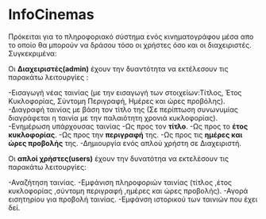 # **InfoCinemas**

Πρόκειται για το πληροφοριακό σύστημα ενός κινηματογράφου μέσα απο το οποίο θα μπορούν να δράσου τόσο οι χρήστες όσο και οι διαχειριστές.
Συγκεκριμένα:

Οι **Διαχειριστές(admin)** έχουν την δυαντότητα να εκτέλεσουν τις παρακάτω λειτουργίες :

-Εισαγωγή νέας ταινίας (με την εισαγωγή των στοιχείων:Τίτλος, Έτος Κυκλοφορίας, Σύντομη Περιγραφή, Ημέρες και ώρες προβόλης).
-Διαγραφή ταινίας με βάση τον τίτλο της (Σε περίπτωση συνωνυμίας διαγράφεται η ταινία με την παλαιότητη χρονιά κυκλοφορίας).
-Ενημέρωση υπάρχουσας ταινίας
  -Ως προς τον **τίτλο**.
  -Ως προς το **έτος κυκλοφορίας**.
  -Ως προς την **περιγραφή** της.
  -Ως προς τις **ημέρες και ώρες προβολής** της.
-Δημιουργία ενός απλού χρήστη σε Διαχειριστή.

Οι **απλοί χρήστες(users)** έχουν την δυνατότηα να εκτελέσουν τις παρακάτω λειτουργίες:

-Αναζήτηση ταινίας.
-Εμφάνιση πληροφοριών ταινίας (τίτλος ,έτος κυκλοφορίας ,σύντομη περιγραφή ,ημέρες και ώρες προβολής).
-Αγορά εισητηρίου για προβολή ταινίας.
-Εμφάνση ιστορικού των ταινιών που έχει δεί.



